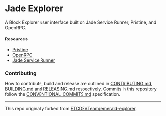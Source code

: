 # Jade Explorer

A Block Explorer user interface built on Jade Service Runner, Pristine, and OpenRPC.

#### Resources

- [Pristine](https://github.com/etclabscore/pristine)
- [OpenRPC](https://open-rpc.org)
- [Jade Service Runner](https://github.com/etclabscore/jade-service-runner)

### Contributing

How to contribute, build and release are outlined in [CONTRIBUTING.md](CONTRIBUTING.md), [BUILDING.md](BUILDING.md) and [RELEASING.md](RELEASING.md) respectively. Commits in this repository follow the [CONVENTIONAL_COMMITS.md](CONVENTIONAL_COMMITS.md) specification.

---

This repo originally forked from [ETCDEVTeam/emerald-explorer](https://github.com/ETCDEVTeam/emerald-explorer).
